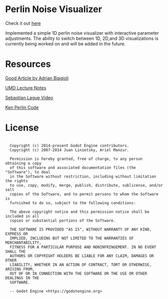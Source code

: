 # Perlin Noise Visualizer

Check it out [here](https://gezell.itch.io/perlin-visualizer)

Implemented a simple 1D perlin noise visualizer with interactive parameter adjustments. The ability to switch between 1D, 2D,and 3D visualizations is currently being worked on and will be added in the future.

# Resources

[Good Article by Adrian Biagioli](https://adrianb.io/2014/08/09/perlinnoise.html)

[UMD Lecture Notes](https://www.cs.umd.edu/class/fall2018/cmsc425/Lects/lect14-perlin.pdf)

[Sebastian Lague Video](https://www.youtube.com/watch?v=wbpMiKiSKm8&list=PLFt_AvWsXl0eBW2EiBtl_sxmDtSgZBxB3)

[Ken Perlin Code](https://mrl.cs.nyu.edu/~perlin/noise/)

# License

```

  Copyright (c) 2014-present Godot Engine contributors.
  Copyright (c) 2007-2014 Juan Linietsky, Ariel Manzur.

  Permission is hereby granted, free of charge, to any person obtaining a copy
  of this software and associated documentation files (the "Software"), to deal
  in the Software without restriction, including without limitation the rights
  to use, copy, modify, merge, publish, distribute, sublicense, and/or sell
  copies of the Software, and to permit persons to whom the Software is
  furnished to do so, subject to the following conditions:

  The above copyright notice and this permission notice shall be included in all
  copies or substantial portions of the Software.

  THE SOFTWARE IS PROVIDED "AS IS", WITHOUT WARRANTY OF ANY KIND, EXPRESS OR
  IMPLIED, INCLUDING BUT NOT LIMITED TO THE WARRANTIES OF MERCHANTABILITY,
  FITNESS FOR A PARTICULAR PURPOSE AND NONINFRINGEMENT. IN NO EVENT SHALL THE
  AUTHORS OR COPYRIGHT HOLDERS BE LIABLE FOR ANY CLAIM, DAMAGES OR OTHER
  LIABILITY, WHETHER IN AN ACTION OF CONTRACT, TORT OR OTHERWISE, ARISING FROM,
  OUT OF OR IN CONNECTION WITH THE SOFTWARE OR THE USE OR OTHER DEALINGS IN THE
  SOFTWARE.

  -- Godot Engine <https://godotengine.org>
```

